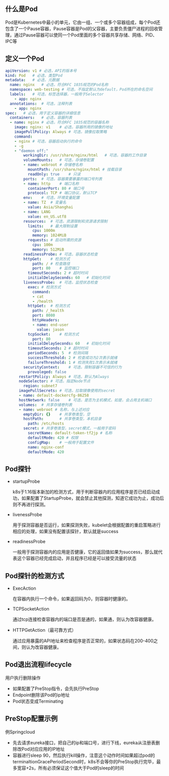 ## 什么是Pod
Pod是Kubernetes中最小的单元，它由一组、一个或多个容器组成，每个Pod还包含了一个Pause容器，Pause容器是Pod的父容器，主要负责僵尸进程的回收管理，通过Pause容器可以使同一个Pod里面的多个容器共享存储、网络、PID、IPC等

## 定义一个Pod
```yaml
apiVersion: v1 # 必选，API的版本号
kind: Pod	# 必选，类型Pod
metadata:	# 必选，元数据
  name: nginx	# 必选，符合RFC 1035规范的Pod名称
  namespace: web-testing # 可选，不指定默认为default，Pod所在的命名空间
  labels:	# 可选，标签选择器，一般用于Selector
    - app: nginx
  annotations:	# 可选，注释列表
    - app: nginx
spec:	# 必选，用于定义容器的详细信息
  containers:	# 必选，容器列表
  - name: nginx	# 必选，符合RFC 1035规范的容器名称
    image: nginx: v1	# 必选，容器所用的镜像的地址
    imagePullPolicy: Always	# 可选，镜像拉取策略
	command: 
	- nginx	# 可选，容器启动执行的命令
	- -g
	- "daemon off;"
		workingDir: /usr/share/nginx/html	# 可选，容器的工作目录
		volumeMounts:	# 可选，存储卷配置
		- name: webroot # 存储卷名称
		  mountPath: /usr/share/nginx/html # 挂载目录
		  readOnly: true	# 只读
		ports:	# 可选，容器需要暴露的端口号列表
		- name: http	# 端口名称
		  containerPort: 80	# 端口号
		  protocol: TCP	# 端口协议，默认TCP
		env:	# 可选，环境变量配置
		- name: TZ	# 变量名
		  value: Asia/Shanghai
		- name: LANG
		  value: en_US.utf8
		resources:	# 可选，资源限制和资源请求限制
		  limits:	# 最大限制设置
			cpu: 1000m
			memory: 1024MiB
		  requests:	# 启动所需的资源
			cpu: 100m
			memory: 512MiB
		readinessProbe:	# 可选，容器状态检查
		httpGet:	# 检测方式
			path: /	# 检查路径
			port: 80	# 监控端口
		  timeoutSeconds: 2	# 超时时间 
		  initialDelaySeconds: 60	# 初始化时间
		livenessProbe:	# 可选，监控状态检查
		  exec:	# 检测方式
			command: 
			- cat
			- /health
		  httpGet:	# 检测方式
			path: /_health
			port: 8080
			httpHeaders:
			- name: end-user
			  value: jason
		  tcpSocket:	# 检测方式
			port: 80
		  initialDelaySeconds: 60	# 初始化时间
		  timeoutSeconds: 2	# 超时时间
		  periodSeconds: 5	# 检测间隔
		  successThreshold: 2 # 检查成功为2次表示就绪
		  failureThreshold: 1 # 检测失败1次表示未就绪
		securityContext:	# 可选，限制容器不可信的行为
		  provoleged: false
	  restartPolicy: Always	# 可选，默认为Always
	  nodeSelector:	# 可选，指定Node节点
		region: subnet7
	  imagePullSecrets:	# 可选，拉取镜像使用的secret
	  - name: default-dockercfg-86258
	  hostNetwork: false	# 可选，是否为主机模式，如是，会占用主机端口
	  volumes:	# 共享存储卷列表
	  - name: webroot # 名称，与上述对应
		emptyDir: {}	# 共享卷类型，空
		hostPath:		# 共享卷类型，本机目录
		  path: /etc/hosts
		secret:	# 共享卷类型，secret模式，一般用于密码
		  secretName: default-token-tf2jp # 名称
		  defaultMode: 420 # 权限
		  configMap:	# 一般用于配置文件
		  name: nginx-conf
		  defaultMode: 420

```


## Pod探针
- startupProbe

  k8s于1.16版本新加的检测方式，用于判断容器内的应用程序是否已经启动成功，如果配置了StartupProbe，就会禁止其他探测，知道它成功为止，成功后则不再进行探测。

- livenessProbe

  用于探测容器是否运行，如果探测失败，kubelet会根据配置的重启策略进行相应的处理，如果没有配置该探针，默认就是success

- readinessProbe

  一般用于探测容器内的应用是否健康，它的返回值如果为success，那么就代表这个容器已经完成启动，并且程序已经是可以接受流量的状态

## Pod探针的检测方式

- ExecAction

  在容器内执行一个命令，如果返回码为0，则容器时健康的。

- TCPSocketAction

  通过tcp连接检查容器内的端口是否是通的，如果通，则认为改容器健康。

- HTTPGetAction（最可靠方式）

  通过应用暴露的API地址来检查程序是否正常的，如果状态码在200-400之间，则认为改容器健康。
  
## Pod退出流程lifecycle
用户执行删除操作
- 如果配置了PreStop指令，会先执行PreStop
- Endpoint删除该Pod的ip地址
- Pod状态变成Terminating

## PreStop配置示例
例Springcloud
- 先去请求eureka接口，把自己的ip和端口号，进行下线，eureka从注册表删除改Pod对应应用的IP地址
- 容器进行sleep 90，然后执行kill操作，注意这个动作时间如果超过pod的terminaltionGracePeriodSecond时，k8s不会等你的PreStop执行完毕，最多宽容+2s，所有必须保证这个值大于Pod的sleep的时间
